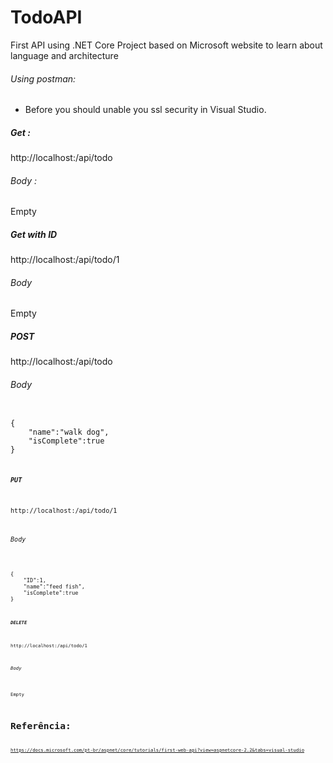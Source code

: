 # TodoAPI
First API using .NET Core
Project based on Microsoft website to learn about language and architecture

###### Using postman:
- Before you should unable you ssl security in Visual Studio.

##### Get :
http://localhost:<PORT>/api/todo
###### Body :
Empty


##### Get with ID
http://localhost:<PORT>/api/todo/1
###### Body
Empty


##### POST
http://localhost:<PORT>/api/todo
###### Body

<code>
{
    "name":"walk dog",
    "isComplete":true
}
<code>


##### PUT
http://localhost:<PORT>/api/todo/1
###### Body
    
<code>
{
    "ID":1,
    "name":"feed fish",
    "isComplete":true
}
<code>

##### DELETE
http://localhost:<PORT>/api/todo/1
###### Body
Empty

# Referência:
https://docs.microsoft.com/pt-br/aspnet/core/tutorials/first-web-api?view=aspnetcore-2.2&tabs=visual-studio
